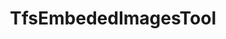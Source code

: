 ---
optionsClassName: TfsEmbededImagesToolOptions
optionsClassFullName: MigrationTools.Tools.TfsEmbededImagesToolOptions
configurationSamples:
- name: defaults
  order: 2
  description: 
  code: >-
    {
      "MigrationTools": {
        "Version": "16.0",
        "CommonTools": {
          "TfsEmbededImagesTool": {
            "Enabled": "True"
          }
        }
      }
    }
  sampleFor: MigrationTools.Tools.TfsEmbededImagesToolOptions
- name: sample
  order: 1
  description: 
  code: >-
    {
      "MigrationTools": {
        "Version": "16.0",
        "CommonTools": {
          "TfsEmbededImagesTool": {
            "Enabled": "True"
          }
        }
      }
    }
  sampleFor: MigrationTools.Tools.TfsEmbededImagesToolOptions
- name: classic
  order: 3
  description: 
  code: >-
    {
      "$type": "TfsEmbededImagesToolOptions",
      "Enabled": true
    }
  sampleFor: MigrationTools.Tools.TfsEmbededImagesToolOptions
description: missing XML code comments
className: TfsEmbededImagesTool
typeName: Tools
architecture: 
options:
- parameterName: Enabled
  type: Boolean
  description: If set to `true` then the tool will run. Set to `false` and the processor will not run.
  defaultValue: missing XML code comments
status: missing XML code comments
processingTarget: missing XML code comments
classFile: src/MigrationTools.Clients.TfsObjectModel/Tools/TfsEmbededImagesTool.cs
optionsClassFile: src/MigrationTools.Clients.TfsObjectModel/Tools/TfsEmbededImagesToolOptions.cs

redirectFrom:
- /Reference/Tools/TfsEmbededImagesToolOptions/
layout: reference
toc: true
permalink: /Reference/Tools/TfsEmbededImagesTool/
title: TfsEmbededImagesTool
categories:
- Tools
- 
topics:
- topic: notes
  path: /docs/Reference/Tools/TfsEmbededImagesTool-notes.md
  exists: false
  markdown: ''
- topic: introduction
  path: /docs/Reference/Tools/TfsEmbededImagesTool-introduction.md
  exists: false
  markdown: ''

---